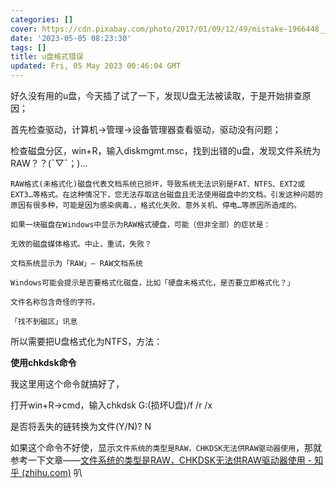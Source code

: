 ```yaml
---
categories: []
cover: https://cdn.pixabay.com/photo/2017/01/09/12/49/mistake-1966448__340.jpg
date: '2023-05-05 08:23:30'
tags: []
title: u盘格式错误
updated: Fri, 05 May 2023 00:46:04 GMT
---
```

好久没有用的u盘，今天插了试了一下，发现U盘无法被读取，于是开始排查原因；

首先检查驱动，计算机->管理->设备管理器查看驱动，驱动没有问题；

检查磁盘分区，win+R，输入diskmgmt.msc，找到出错的u盘，发现文件系统为RAW？？(ˉ▽ˉ；)...

`RAW格式(未格式化)磁盘代表文档系统已损坏，导致系统无法识别是FAT、NTFS、EXT2或EXT3…等格式。在这种情况下，您无法存取这台磁盘且无法使用磁盘中的文档。引发这种问题的原因有很多种，可能是因为感染病毒、，格式化失败、意外关机、停电…等原因所造成的。`

`如果一块磁盘在Windows中显示为RAW格式硬盘，可能（但非全部）的症状是：`

`无效的磁盘媒体格式。中止，重试，失败？ `

`文档系统显示为「RAW」— RAW文档系统 `

`Windows可能会提示是否要格式化磁盘，比如「硬盘未格式化，是否要立即格式化？」 `

`文件名称包含奇怪的字符。 `

`「找不到磁区」讯息`

所以需要把U盘格式化为NTFS，方法：

**使用chkdsk命令**

我这里用这个命令就搞好了，

打开win+R->cmd，输入chkdsk G:(损坏U盘)/f /r /x

是否将丢失的链转换为文件(Y/N)? N

如果这个命令不好使，显示`文件系统的类型是RAW，CHKDSK无法供RAW驱动器使用`，那就参考一下文章——[文件系统的类型是RAW，CHKDSK无法供RAW驱动器使用 - 知乎 (zhihu.com)](https://zhuanlan.zhihu.com/p/393142509) 叭
